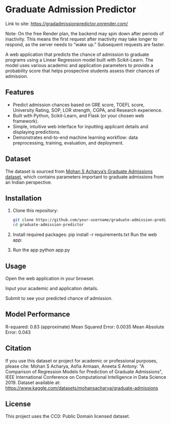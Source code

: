 # Graduate Admission Predictor
Link to site: https://gradadmissionpredictor.onrender.com/

Note: On the free Render plan, the backend may spin down after periods of inactivity. This means the first request after inactivity may take longer to respond, as the server needs to “wake up.” Subsequent requests are faster.

A web application that predicts the chance of admission to graduate programs using a Linear Regression model built with Scikit-Learn. The model uses various academic and application parameters to provide a probability score that helps prospective students assess their chances of admission.

## Features

- Predict admission chances based on GRE score, TOEFL score, University Rating, SOP, LOR strength, CGPA, and Research experience.
- Built with Python, Scikit-Learn, and Flask (or your chosen web framework).
- Simple, intuitive web interface for inputting applicant details and displaying predictions.
- Demonstrates end-to-end machine learning workflow: data preprocessing, training, evaluation, and deployment.

## Dataset

The dataset is sourced from [Mohan S Acharya’s Graduate Admissions dataset](https://www.kaggle.com/datasets/mohansacharya/graduate-admissions), which contains parameters important to graduate admissions from an Indian perspective.

## Installation

1. Clone this repository:
   ```bash
   git clone https://github.com/your-username/graduate-admission-predictor.git
   cd graduate-admission-predictor

2. Install required packages:
    pip install -r requirements.txt
    Run the web app:

3. Run the app
    python app.py


## Usage
Open the web application in your browser.

Input your academic and application details.

Submit to see your predicted chance of admission.

## Model Performance
R-squared: 0.83 (approximate)
Mean Squared Error: 0.0035
Mean Absolute Error: 0.043

## Citation
If you use this dataset or project for academic or professional purposes, please cite:
Mohan S Acharya, Asfia Armaan, Aneeta S Antony: "A Comparison of Regression Models for Prediction of Graduate Admissions", IEEE International Conference on Computational Intelligence in Data Science 2019.
Dataset available at: https://www.kaggle.com/datasets/mohansacharya/graduate-admissions

## License
This project uses the CC0: Public Domain licensed dataset.


